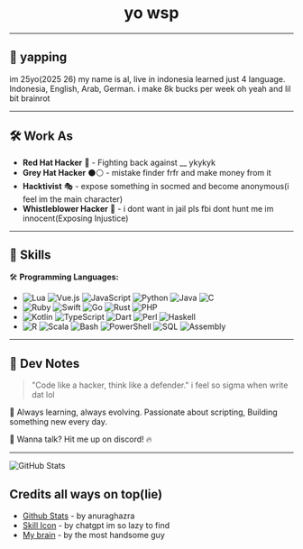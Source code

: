 <h1 align="center">yo wsp</h1>

---

## 🚀 yapping

im 25yo(2025 26) my name is al, live in indonesia learned just 4 language. Indonesia, English, Arab, German. i make 8k bucks per week oh yeah and lil bit brainrot

---

## 🛠️ Work As
- **Red Hat Hacker** 🔴 - Fighting back against __ ykykyk
- **Grey Hat Hacker** ⚫⚪ - mistake finder frfr and make money from it
- **Hacktivist** 🎭 - expose something in socmed and become anonymous(i feel im the main character)
- **Whistleblower Hacker** 📢 - i dont want in jail pls fbi dont hunt me im innocent(Exposing Injustice)

---

## 🧠 Skills

🛠 **Programming Languages:**

-  ![Lua](https://img.shields.io/badge/-Lua-2C2D72?style=for-the-badge&logo=lua&logoColor=white) ![Vue.js](https://img.shields.io/badge/-Vue.js-4FC08D?style=for-the-badge&logo=vue.js&logoColor=white) ![JavaScript](https://img.shields.io/badge/-JavaScript-F7DF1E?style=for-the-badge&logo=javascript&logoColor=black) ![Python](https://img.shields.io/badge/-Python-3776AB?style=for-the-badge&logo=python&logoColor=white) ![Java](https://img.shields.io/badge/-Java-007396?style=for-the-badge&logo=java&logoColor=white) ![C](https://img.shields.io/badge/-C-00599C?style=for-the-badge&logo=c&logoColor=white)  
-  ![Ruby](https://img.shields.io/badge/-Ruby-CC342D?style=for-the-badge&logo=ruby&logoColor=white) ![Swift](https://img.shields.io/badge/-Swift-FA7343?style=for-the-badge&logo=swift&logoColor=white) ![Go](https://img.shields.io/badge/-Go-00ADD8?style=for-the-badge&logo=go&logoColor=white) ![Rust](https://img.shields.io/badge/-Rust-000000?style=for-the-badge&logo=rust&logoColor=white) ![PHP](https://img.shields.io/badge/-PHP-777BB4?style=for-the-badge&logo=php&logoColor=white)  
-  ![Kotlin](https://img.shields.io/badge/-Kotlin-0095D5?style=for-the-badge&logo=kotlin&logoColor=white) ![TypeScript](https://img.shields.io/badge/-TypeScript-3178C6?style=for-the-badge&logo=typescript&logoColor=white) ![Dart](https://img.shields.io/badge/-Dart-0175C2?style=for-the-badge&logo=dart&logoColor=white) ![Perl](https://img.shields.io/badge/-Perl-39457E?style=for-the-badge&logo=perl&logoColor=white) ![Haskell](https://img.shields.io/badge/-Haskell-5D4F85?style=for-the-badge&logo=haskell&logoColor=white)  
-  ![R](https://img.shields.io/badge/-R-276DC3?style=for-the-badge&logo=r&logoColor=white) ![Scala](https://img.shields.io/badge/-Scala-DC322F?style=for-the-badge&logo=scala&logoColor=white) ![Bash](https://img.shields.io/badge/-Bash-4EAA25?style=for-the-badge&logo=gnu-bash&logoColor=white) ![PowerShell](https://img.shields.io/badge/-PowerShell-5391FE?style=for-the-badge&logo=powershell&logoColor=white) ![SQL](https://img.shields.io/badge/-SQL-4479A1?style=for-the-badge&logo=mysql&logoColor=white) ![Assembly](https://img.shields.io/badge/-Assembly-525252?style=for-the-badge&logo=assembly&logoColor=white)  

---

## 📝 Dev Notes

> "Code like a hacker, think like a defender."
i feel so sigma when write dat lol

📢 Always learning, always evolving. Passionate about scripting, Building something new every day.  

💬 Wanna talk? Hit me up on discord! 🔥  

---

![GitHub Stats](https://github-readme-stats.vercel.app/api?username=Cri-xyz&show_icons=true&theme=transparent)  

## Credits all ways on top(lie)
- [Github Stats](https://github.com/anuraghazra) - by anuraghazra
- [Skill Icon](https://chatgpt.com) - by chatgpt im so lazy to find
- [My brain](https://www.youtube.com/watch?v=dQw4w9WgXcQ) - by the most handsome guy
